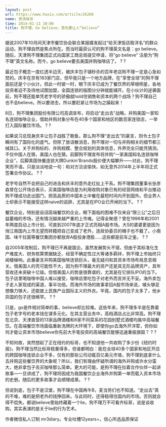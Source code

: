 ```yaml
---
layout: post
url: https://www.huxiu.com/article/26260
name: 煲汤味浓
time: 2014-01-11 10:06
title: 狗不理，Go believe，首先要让人“believe”
---
```

据说2007年10月间天津市餐饮协会联合某报媒发起过“给天津饭店取洋名”的群众运动，狗不理自然是焦点所在。而当时最获认可的狗不理英文名是：go believe。随后，天津狗不理集团正式向国家工商总局提交申请，将“go believe” 注册为“狗不理”英文名称。而今，go believe要去美国并购咖啡店了。 ? ?

最近包子概念一度红透半边天，被庆丰包子铺秒杀的百年老店狗不理一定是心急如焚的。庆丰在京有183家门店，但毕竟只是一个地方品牌，在“享誉全球”的狗不理面前还是个小伙计。但此一时彼一时，眼下庆丰已成为了餐饮界的草根明星，各地投资者迫不及待地试图加盟，全国连锁的版图分分钟就能铺开。在小伙计的逆袭面前，狗不理还能单凭老字号的骄傲就hold住销售和资本的两个战场？狗不理自己也不会believe。所以要进击，所以要赶紧让市场为之躁起来！

8日，狗不理集团股份有限公司高调宣布，将启动“走出去”战略，并购美国一家知名连锁咖啡企业，借助并购对象分布在40多个国家和地区的数百家连锁店，一举打入国际餐饮市场。 ? ?

如果说习总现身庆丰让包子战胜了鲍鱼，那么狗不理“走出去”的豪言，则令土包子瞬间有了国际化的底气。但除了放话散消息，狗不理对一切与并购相关的细节都三缄其口。关于并购标的、并购规模、整合规划的具体信息，外界完全只能凭猜测。不仅中国人在猜，美国人也在猜。前脚狗不理宣布将并购“一家美国知名连锁咖啡企业”，后脚美国快餐连锁大牌Dunkin'Brands股价便大幅攀升——对此，狗不理笑而不语。只是淡淡地说一句：和对方洽谈愉快，如无意外2014年上半年将正式签署合作协议。 ? ?

老字号自然不会把自己的进击和庆丰的意外走红扯上干系。狗不理集团董事长张彦森曾在公开场合表示，买美国咖啡店是为利用收购对象已有的经营网络和平台推动狗不理成功走出国门，把高品质的中国本土中餐在最短时间内开到国外。但业界人士却表示不能接受这样naive的说辞，尤其是在IPO业已开闸的当下。 ? ?

餐饮企业，特别是自诩高端餐饮的企业，眼下面临的困难不仅来自“限三公”之后日益萎缩的市场，还有情况越来越严重的上市难。记得全聚德？曾在1996年和2001年两度启动上市计划，可直到2007年底才正式亮相A股市场。大S的婆婆更是因为俏江南国内上市无望而转籍把自己变成了老外，连政协委员的帽子也不戴了。小南国、味千拉面等餐饮集团亦都放弃A股投身港股……这些都是前车之鉴。 ? ?

自2005年改制后，狗不理已不再是国企。虽然发展势头不错，但由于其标准化生产难度大、财务核算票据缺乏、经营不确定性过大等诸多羁绊，狗不理上市始终只闻楼梯响。此番豪言并购美国咖啡连锁巨头，毫无疑问和其资本市场布局息息相关。借美国人的壳可能性不大，因为狗不理最大的资产还是其无形品牌资产，其年营收还未突破十亿级。但借美国人的势是很靠谱的，尤其是在它排队IPO的当下。包子店里喝咖啡中国人难以接受，咖啡店里吃包子对老外而言并无不妥。海外卖包子走人家现成的渠道，事半功倍。而海外市场的故事拿回A股市场来说，噱头够足想像力够大，还能披上民族产业国际主义的外衣。毕竟，国内的包子太多了，他乡异国的包子还很稀罕。 ? ?

只是，go是件相对简单的事，believe却比较难。这些年来，狗不理多半是在靠着包子老字号的老本钱在谋多元化。在其主营业务中，高档酒店占比非常高。狗不理在北京、天津直营的13家品牌酒楼和6家不同菜系的花园别墅式酒楼均属中高端餐饮。在高端餐饮市场面临重新洗牌的大环境下，即使你go去海外开洋荤，但你如何才能让资本市场believe你先前大手笔投资的高端餐饮能够迅速重振旗鼓？ ? ?

不知何故，突然想起了正在纽约的标哥，也不知道他一共收购了多少份《纽约时报》。狗不理当然比标哥稳重得多，但谁都明白：能在全球40多个国家和地区开店的跨国咖啡连锁企业不多，仅有的那些公司动辄百亿美元市值，狗不理到底拿什么去并购这些餐饮界的大象呢？所以，我们有理由怀疑所谓的海外并购或许水分蛮大，绝非拿包子去买咖啡那么简单。更大的可能，是狗不理在拉着合作伙伴一起讲故事—一旦讲成了，狗不理将因成为我国餐饮企业海外并购第一单而载入资本市场的史册。随后的更多故事才会顺理成章。 ? ?

但说到底，包子不是汉堡，狗不理在中国再牛B，麦当劳们也不知道。“走出去”真的不难，难的是把老外的钱挣回来。与此同时，还得稳得住国内的市场。否则就会得不偿失。都说believe里始终藏着一个lie，狗不理万不可看齐标哥，说是谈收购，其实表演的是关于lie的行为艺术。

作者微信私人订制 mr3diary。专业吐槽12years+，信心所选品质保证

